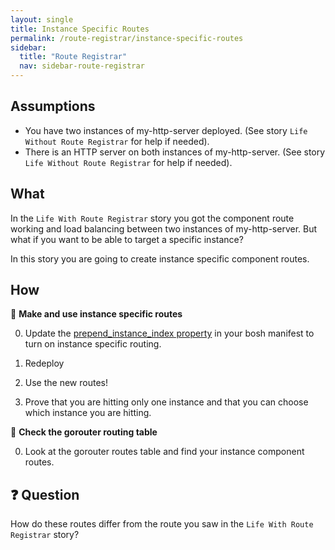 ```yaml
---
layout: single
title: Instance Specific Routes
permalink: /route-registrar/instance-specific-routes
sidebar:
  title: "Route Registrar"
  nav: sidebar-route-registrar
---
```


## Assumptions
- You have two instances of my-http-server deployed. (See story `Life Without
  Route Registrar` for help if needed).
- There is an HTTP server on both instances of my-http-server. (See story `Life
  Without Route Registrar` for help if needed).

## What

In the `Life With Route Registrar` story you got the component route working
and load balancing between two instances of my-http-server. But what if you
want to be able to target a specific instance?

In this story you are going to create instance specific component routes.

## How

🤔 **Make and use instance specific routes**

0. Update the [prepend_instance_index property](https://github.com/cloudfoundry/routing-release/blob/develop/jobs/route_registrar/spec#L95-L96) in your bosh manifest to turn on instance specific routing.

0. Redeploy

0. Use the new routes!

0. Prove that you are hitting only one instance and that you can choose which instance you are hitting.

🤔 **Check the gorouter routing table**

0. Look at the gorouter routes table and find your instance component routes.

## ❓ Question
How do these routes differ from the route you saw in the `Life With Route
Registrar` story?
